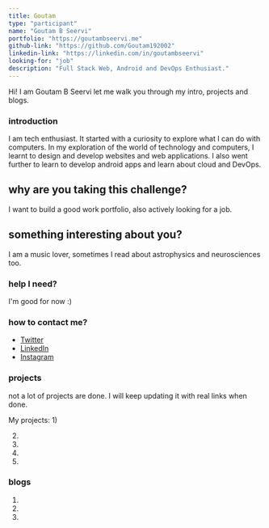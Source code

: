 ```yaml
---
title: Goutam
type: "participant"
name: "Goutam B Seervi"
portfolio: "https://goutambseervi.me"
github-link: "https://github.com/Goutam192002"
linkedin-link: "https://linkedin.com/in/goutambseervi"
looking-for: "job"
description: "Full Stack Web, Android and DevOps Enthusiast."
---
```


Hi! I am Goutam B Seervi let me walk you through my intro, projects and blogs.

### introduction

I am tech enthusiast. It started with a curiosity to explore what I can do with computers. In my exploration of the world of technology and computers, I learnt to design and develop websites and web applications. I also went further to learn to develop android apps and learn about cloud and DevOps.


## why are you taking this challenge?

I want to build a good work portfolio, also actively looking for a job.

## something interesting about you?

I am a music lover, sometimes I read about astrophysics and neurosciences too.

### help I need?
I'm good for now :)

### how to contact me?

- [Twitter](https://twitter.com/goutambseervi)
- [LinkedIn](https://linkedin.com/in/goutambseervi)
- [Instagram](https://instagram.com/goutambseervi)
### projects

not a lot of projects are done. I will keep updating it with real links when done.

My projects:
1)

2)

3)

4)

5)

### blogs
1)

2)

3)


